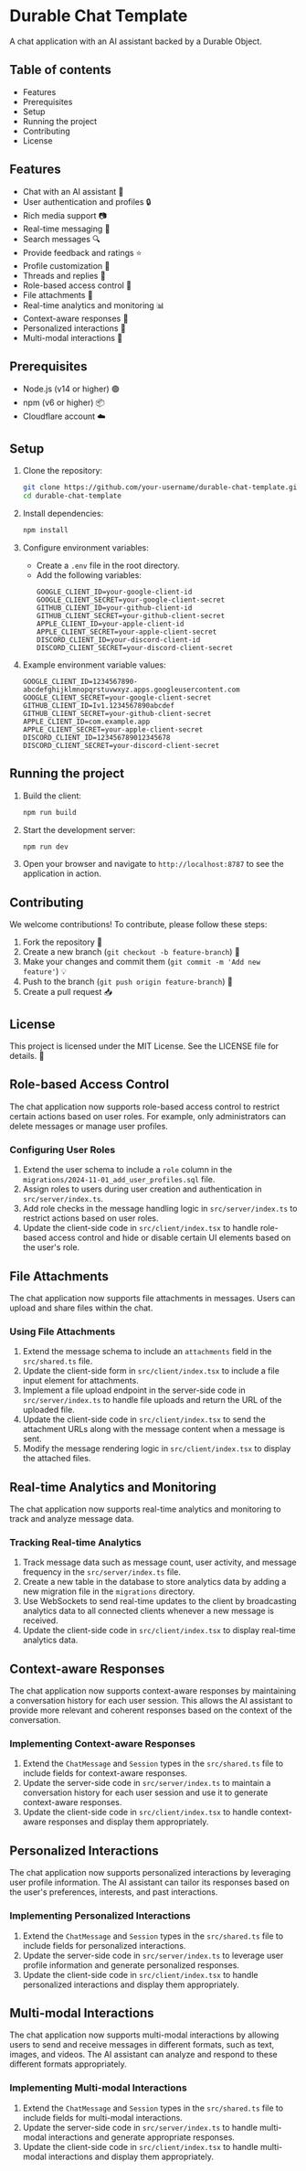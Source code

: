 # Durable Chat Template

A chat application with an AI assistant backed by a Durable Object.

## Table of contents

* Features
* Prerequisites
* Setup
* Running the project
* Contributing
* License

## Features

* Chat with an AI assistant 🤖
* User authentication and profiles 🔒
* Rich media support 📷
* Real-time messaging 💬
* Search messages 🔍
* Provide feedback and ratings ⭐
* Profile customization 🎨
* Threads and replies 🧵
* Role-based access control 🔑
* File attachments 📎
* Real-time analytics and monitoring 📊
* Context-aware responses 🧠
* Personalized interactions 👤
* Multi-modal interactions 🎥

## Prerequisites

* Node.js (v14 or higher) 🟢
* npm (v6 or higher) 📦
* Cloudflare account ☁️

## Setup

1. Clone the repository:
   ```bash
   git clone https://github.com/your-username/durable-chat-template.git
   cd durable-chat-template
   ```

2. Install dependencies:
   ```bash
   npm install
   ```

3. Configure environment variables:
   * Create a `.env` file in the root directory.
   * Add the following variables:
     ```
     GOOGLE_CLIENT_ID=your-google-client-id
     GOOGLE_CLIENT_SECRET=your-google-client-secret
     GITHUB_CLIENT_ID=your-github-client-id
     GITHUB_CLIENT_SECRET=your-github-client-secret
     APPLE_CLIENT_ID=your-apple-client-id
     APPLE_CLIENT_SECRET=your-apple-client-secret
     DISCORD_CLIENT_ID=your-discord-client-id
     DISCORD_CLIENT_SECRET=your-discord-client-secret
     ```

4. Example environment variable values:
   ```
   GOOGLE_CLIENT_ID=1234567890-abcdefghijklmnopqrstuvwxyz.apps.googleusercontent.com
   GOOGLE_CLIENT_SECRET=your-google-client-secret
   GITHUB_CLIENT_ID=Iv1.1234567890abcdef
   GITHUB_CLIENT_SECRET=your-github-client-secret
   APPLE_CLIENT_ID=com.example.app
   APPLE_CLIENT_SECRET=your-apple-client-secret
   DISCORD_CLIENT_ID=123456789012345678
   DISCORD_CLIENT_SECRET=your-discord-client-secret
   ```

## Running the project

1. Build the client:
   ```bash
   npm run build
   ```

2. Start the development server:
   ```bash
   npm run dev
   ```

3. Open your browser and navigate to `http://localhost:8787` to see the application in action.

## Contributing

We welcome contributions! To contribute, please follow these steps:

1. Fork the repository 🍴
2. Create a new branch (`git checkout -b feature-branch`) 🌿
3. Make your changes and commit them (`git commit -m 'Add new feature'`) 💡
4. Push to the branch (`git push origin feature-branch`) 🚀
5. Create a pull request 📥

## License

This project is licensed under the MIT License. See the LICENSE file for details. 📄

## Role-based Access Control

The chat application now supports role-based access control to restrict certain actions based on user roles. For example, only administrators can delete messages or manage user profiles.

### Configuring User Roles

1. Extend the user schema to include a `role` column in the `migrations/2024-11-01_add_user_profiles.sql` file.
2. Assign roles to users during user creation and authentication in `src/server/index.ts`.
3. Add role checks in the message handling logic in `src/server/index.ts` to restrict actions based on user roles.
4. Update the client-side code in `src/client/index.tsx` to handle role-based access control and hide or disable certain UI elements based on the user's role.

## File Attachments

The chat application now supports file attachments in messages. Users can upload and share files within the chat.

### Using File Attachments

1. Extend the message schema to include an `attachments` field in the `src/shared.ts` file.
2. Update the client-side form in `src/client/index.tsx` to include a file input element for attachments.
3. Implement a file upload endpoint in the server-side code in `src/server/index.ts` to handle file uploads and return the URL of the uploaded file.
4. Update the client-side code in `src/client/index.tsx` to send the attachment URLs along with the message content when a message is sent.
5. Modify the message rendering logic in `src/client/index.tsx` to display the attached files.

## Real-time Analytics and Monitoring

The chat application now supports real-time analytics and monitoring to track and analyze message data.

### Tracking Real-time Analytics

1. Track message data such as message count, user activity, and message frequency in the `src/server/index.ts` file.
2. Create a new table in the database to store analytics data by adding a new migration file in the `migrations` directory.
3. Use WebSockets to send real-time updates to the client by broadcasting analytics data to all connected clients whenever a new message is received.
4. Update the client-side code in `src/client/index.tsx` to display real-time analytics data.

## Context-aware Responses

The chat application now supports context-aware responses by maintaining a conversation history for each user session. This allows the AI assistant to provide more relevant and coherent responses based on the context of the conversation.

### Implementing Context-aware Responses

1. Extend the `ChatMessage` and `Session` types in the `src/shared.ts` file to include fields for context-aware responses.
2. Update the server-side code in `src/server/index.ts` to maintain a conversation history for each user session and use it to generate context-aware responses.
3. Update the client-side code in `src/client/index.tsx` to handle context-aware responses and display them appropriately.

## Personalized Interactions

The chat application now supports personalized interactions by leveraging user profile information. The AI assistant can tailor its responses based on the user's preferences, interests, and past interactions.

### Implementing Personalized Interactions

1. Extend the `ChatMessage` and `Session` types in the `src/shared.ts` file to include fields for personalized interactions.
2. Update the server-side code in `src/server/index.ts` to leverage user profile information and generate personalized responses.
3. Update the client-side code in `src/client/index.tsx` to handle personalized interactions and display them appropriately.

## Multi-modal Interactions

The chat application now supports multi-modal interactions by allowing users to send and receive messages in different formats, such as text, images, and videos. The AI assistant can analyze and respond to these different formats appropriately.

### Implementing Multi-modal Interactions

1. Extend the `ChatMessage` and `Session` types in the `src/shared.ts` file to include fields for multi-modal interactions.
2. Update the server-side code in `src/server/index.ts` to handle multi-modal interactions and generate appropriate responses.
3. Update the client-side code in `src/client/index.tsx` to handle multi-modal interactions and display them appropriately.
